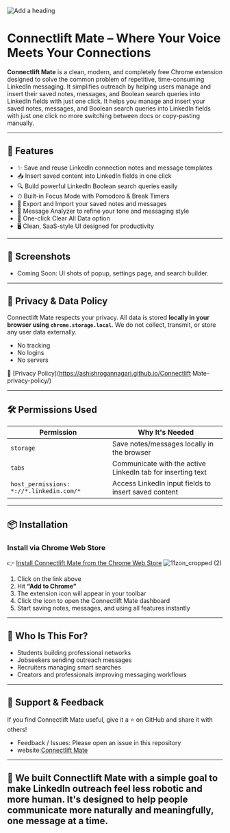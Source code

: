 ![Add a heading](https://github.com/user-attachments/assets/47005878-16a9-40e7-bb47-d44c0886cea0)

# Connectlift Mate – Where Your Voice Meets Your Connections

**Connectlift Mate** is a clean, modern, and completely free Chrome extension designed to solve the common problem of repetitive, time-consuming LinkedIn messaging. It simplifies outreach by helping users manage and insert their saved notes, messages, and Boolean search queries into LinkedIn fields with just one click. It helps you manage and insert your saved notes, messages, and Boolean search queries into LinkedIn fields with just one click   no more switching between docs or copy-pasting manually.

---


## 🚀 Features
- ✨ Save and reuse LinkedIn connection notes and message templates
- 📥 Insert saved content into LinkedIn fields in one click
- 🔍 Build powerful LinkedIn Boolean search queries easily
- ⏱ Built-in Focus Mode with Pomodoro & Break Timers
- 🔄 Export and Import your saved notes and messages
- 🧠 Message Analyzer to refine your tone and messaging style
- 🧹 One-click Clear All Data option
- 🖥️ Clean, SaaS-style UI designed for productivity

---

## 📸 Screenshots
- Coming Soon: UI shots of popup, settings page, and search builder.

---

## 🔐 Privacy & Data Policy
Connectlift Mate respects your privacy. All data is stored **locally in your browser using `chrome.storage.local`**. We do not collect, transmit, or store any user data externally.

- No tracking
- No logins
- No servers

📜 [Privacy Policy](https://ashishrogannagari.github.io/Connectlift Mate-privacy-policy/)

---

## 🛠 Permissions Used
| Permission | Why It's Needed |
|------------|------------------|
| `storage` | Save notes/messages locally in the browser |
| `tabs` | Communicate with the active LinkedIn tab for inserting text |
| `host_permissions: *://*.linkedin.com/*` | Access LinkedIn input fields to insert saved content |

---

## 📦 Installation

###  Install via Chrome Web Store
👉 [Install Connectlift Mate from the Chrome Web Store](https://chromewebstore.google.com/detail/kbagmgoojogjfmcmnhlihjmkfcadambe)  ![11zon_cropped (2)](https://github.com/user-attachments/assets/ad6381c1-1de4-4151-a9f1-67767d2330c8)

1. Click on the link above
2. Hit **“Add to Chrome”**
3. The extension icon will appear in your toolbar
4. Click the icon to open the Connectlift Mate dashboard
5. Start saving notes, messages, and using all features instantly

---

## 🤝 Who Is This For?
- Students building professional networks
- Jobseekers sending outreach messages
- Recruiters managing smart searches
- Creators and professionals improving messaging workflows

---

## 💙 Support & Feedback
If you find Connectlift Mate useful, give it a ⭐ on GitHub and share it with others!

- Feedback / Issues: Please open an issue in this repository
- website:[Connectlift Mate](https://ConnectliftMate.com)

---

## 🙌 We built Connectlift Mate with a simple goal  to make LinkedIn outreach feel less robotic and more human. It's designed to help people communicate more naturally and meaningfully, one message at a time.